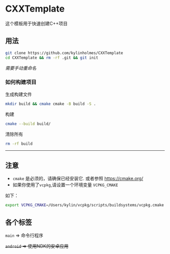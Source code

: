 # CXXTemplate
这个模板用于快速创建C++项目

## 用法

```bash
git clone https://github.com/kylinholmes/CXXTemplate
cd CXXTemplate && rm -rf .git && git init
```
*需要手动重命名*
### 如何构建项目 
生成构建文件
```bash
mkdir build && cmake cmake -B build -S .
```
构建
```bash
cmake --build build/    
```
清除所有
```bash
rm -rf build
```

----
## 注意
- `cmake` 是必须的，请确保已经安装它. 或者参照 https://cmake.org/
- 如果你使用了`vcpkg`,请设置一个环境变量 `VCPKG_CMAKE`

如下：
```bash
export VCPKG_CMAKE=/Users/kylin/vcpkg/scripts/buildsystems/vcpkg.cmake
```


## 各个标签
`main` => 命令行程序

~~`android` => 使用NDK的安卓应用~~